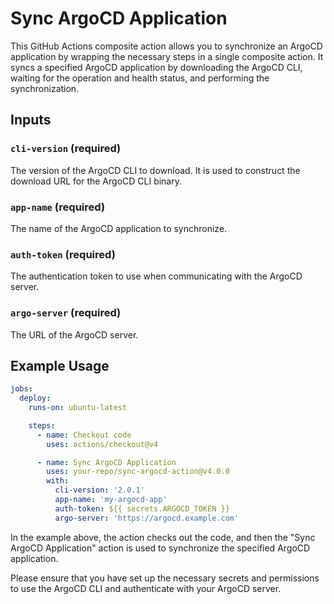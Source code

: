 # Sync ArgoCD Application

This GitHub Actions composite action allows you to synchronize an ArgoCD application by wrapping the necessary steps in a single composite action. It syncs a specified ArgoCD application by downloading the ArgoCD CLI, waiting for the operation and health status, and performing the synchronization.

## Inputs

### `cli-version` (required)
The version of the ArgoCD CLI to download. It is used to construct the download URL for the ArgoCD CLI binary.

### `app-name` (required)
The name of the ArgoCD application to synchronize.

### `auth-token` (required)
The authentication token to use when communicating with the ArgoCD server.

### `argo-server` (required)
The URL of the ArgoCD server.

## Example Usage

```yaml
jobs:
  deploy:
    runs-on: ubuntu-latest

    steps:
      - name: Checkout code
        uses: actions/checkout@v4

      - name: Sync ArgoCD Application
        uses: your-repo/sync-argocd-action@v4.0.0
        with:
          cli-version: '2.0.1'
          app-name: 'my-argocd-app'
          auth-token: ${{ secrets.ARGOCD_TOKEN }}
          argo-server: 'https://argocd.example.com'
```

In the example above, the action checks out the code, and then the "Sync ArgoCD Application" action is used to synchronize the specified ArgoCD application.

Please ensure that you have set up the necessary secrets and permissions to use the ArgoCD CLI and authenticate with your ArgoCD server.
